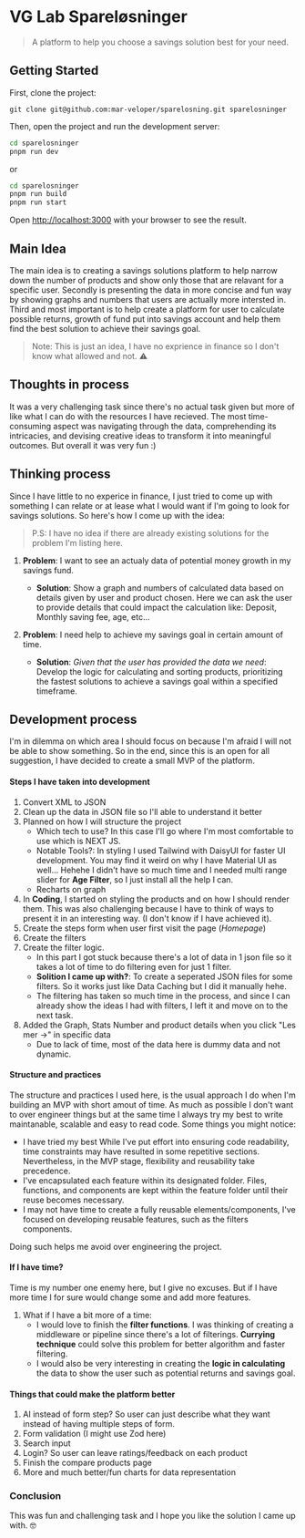 # VG Lab Spareløsninger

> A platform to help you choose a savings solution best for your need.

## Getting Started

First, clone the project:

```
git clone git@github.com:mar-veloper/sparelosning.git sparelosninger
```

Then, open the project and run the development server:

```bash
cd sparelosninger
pnpm run dev
```

or

```bash
cd sparelosninger
pnpm run build
pnpm run start
```

Open [http://localhost:3000](http://localhost:3000) with your browser to see the result.

## Main Idea

The main idea is to creating a savings solutions platform to help narrow down the number of products and show only those that are relavant for a specific user. Secondly is presenting the data in more concise and fun way by showing graphs and numbers that users are actually more intersted in. Third and most important is to help create a platform for user to calculate possible returns, growth of fund put into savings account and help them find the best solution to achieve their savings goal.

> Note: This is just an idea, I have no exprience in finance so I don't know what allowed and not. :warning:

## Thoughts in process

It was a very challenging task since there's no actual task given but more of like what I can do with the resources I have recieved. The most time-consuming aspect was navigating through the data, comprehending its intricacies, and devising creative ideas to transform it into meaningful outcomes. But overall it was very fun :)

## Thinking process

Since I have little to no experice in finance, I just tried to come up with something I can relate or at lease what I would want if I'm going to look for savings solutions. So here's how I come up with the idea:

> P.S: I have no idea if there are already existing solutions for the problem I'm listing here.

1. **Problem**: I want to see an actualy data of potential money growth in my savings fund.

   - **Solution**: Show a graph and numbers of calculated data based on details given by user and product chosen.
     Here we can ask the user to provide details that could impact the calculation like: Deposit, Monthly saving fee, age, etc...

2. **Problem**: I need help to achieve my savings goal in certain amount of time.

   - **Solution**: _Given that the user has provided the data we need_: Develop the logic for calculating and sorting products, prioritizing the fastest solutions to achieve a savings goal within a specified timeframe.

## Development process

I'm in dilemma on which area I should focus on because I'm afraid I will not be able to show something. So in the end, since this is an open for all suggestion, I have decided to create a small MVP of the platform.

#### Steps I have taken into development

1. Convert XML to JSON
2. Clean up the data in JSON file so I'll able to understand it better
3. Planned on how I will structure the project
   - Which tech to use? In this case I'll go where I'm most comfortable to use which is NEXT JS.
   - Notable Tools?: In styling I used Tailwind with DaisyUI for faster UI development. You may find it weird on why I have Material UI as well... Hehehe I didn't have so much time and I needed multi range slider for **Age Filter**, so I just install all the help I can.
   - Recharts on graph
4. In **Coding**, I started on styling the products and on how I should render them. This was also challenging because I have to think of ways to present it in an interesting way. (I don't know if I have achieved it).
5. Create the steps form when user first visit the page (_Homepage_)
6. Create the filters
7. Create the filter logic.
   - In this part I got stuck because there's a lot of data in 1 json file so it takes a lot of time to do filtering even for just 1 filter.
   - **Solition I came up with?**: To create a seperated JSON files for some filters. So it works just like Data Caching but I did it manually hehe.
   - The filtering has taken so much time in the process, and since I can already show the ideas I had with filters, I left it and move on to the next task.
8. Added the Graph, Stats Number and product details when you click "Les mer ->" in specific data
   - Due to lack of time, most of the data here is dummy data and not dynamic.

#### Structure and practices

The structure and practices I used here, is the usual approach I do when I'm building an MVP with short amout of time. As much as possible I don't want to over engineer things but at the same time I always try my best to write maintanable, scalable and easy to read code. Some things you might notice:

- I have tried my best While I've put effort into ensuring code readability, time constraints may have resulted in some repetitive sections. Nevertheless, in the MVP stage, flexibility and reusability take precedence.
- I've encapsulated each feature within its designated folder. Files, functions, and components are kept within the feature folder until their reuse becomes necessary.
- I may not have time to create a fully reusable elements/components, I've focused on developing reusable features, such as the filters components.

Doing such helps me avoid over engineering the project.

#### If I have time?

Time is my number one enemy here, but I give no excuses. But if I have more time I for sure would change some and add more features.

1. What if I have a bit more of a time:
   - I would love to finish the **filter functions**. I was thinking of creating a middleware or pipeline since there's a lot of filterings. **Currying technique** could solve this problem for better algorithm and faster filtering.
   - I would also be very interesting in creating the **logic in calculating** the data to show the user such as potential returns and savings goal.

#### Things that could make the platform better

1. AI instead of form step? So user can just describe what they want instead of having multiple steps of form.
2. Form validation (I might use Zod here)
3. Search input
4. Login? So user can leave ratings/feedback on each product
5. Finish the compare products page
6. More and much better/fun charts for data representation

### Conclusion

This was fun and challenging task and I hope you like the solution I came up with. 🤓
